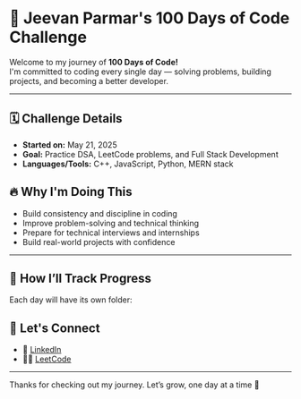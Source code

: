 # 💯 Jeevan Parmar's 100 Days of Code Challenge

Welcome to my journey of **100 Days of Code!**  
I'm committed to coding every single day — solving problems, building projects, and becoming a better developer.

---

## 🗓️ Challenge Details

- **Started on:** May 21, 2025
- **Goal:** Practice DSA, LeetCode problems, and Full Stack Development
- **Languages/Tools:** C++, JavaScript, Python, MERN stack


## 🔥 Why I'm Doing This

- Build consistency and discipline in coding
- Improve problem-solving and technical thinking
- Prepare for technical interviews and internships
- Build real-world projects with confidence

---

## 🧠 How I’ll Track Progress

Each day will have its own folder:


## 🙌 Let's Connect

- 💼 [LinkedIn](https://www.linkedin.com/in/jeevan-parmar-8b8a2424b/)
- 🧑‍💻 [LeetCode](https://leetcode.com/u/mzpOhfsX8T/)

---

Thanks for checking out my journey. Let’s grow, one day at a time 🚀
